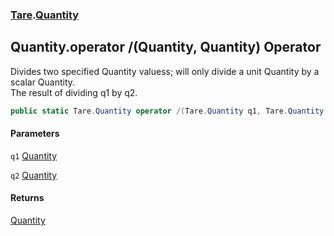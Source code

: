 ### [Tare](Tare.md 'Tare').[Quantity](Tare.Quantity.md 'Tare.Quantity')

## Quantity.operator /(Quantity, Quantity) Operator

Divides two specified Quantity valuess; will only divide a unit Quantity by a scalar Quantity.  
<returns>The result of dividing q1 by q2.</returns>

```csharp
public static Tare.Quantity operator /(Tare.Quantity q1, Tare.Quantity q2);
```
#### Parameters

<a name='Tare.Quantity.op_Division(Tare.Quantity,Tare.Quantity).q1'></a>

`q1` [Quantity](Tare.Quantity.md 'Tare.Quantity')

<a name='Tare.Quantity.op_Division(Tare.Quantity,Tare.Quantity).q2'></a>

`q2` [Quantity](Tare.Quantity.md 'Tare.Quantity')

#### Returns
[Quantity](Tare.Quantity.md 'Tare.Quantity')